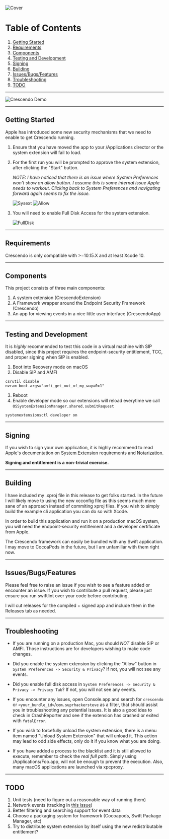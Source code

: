 ![Cover](assets/cover.png)

# Table of Contents

1. [Getting Started](#Getting-Started)
2. [Requirements](#requirements)
3. [Components](#Components)
4. [Testing and Development](#testing-and-development)
5. [Signing](#signing)
6. [Building](#building)
7. [Issues/Bugs/Features](#Issues/Bugs/Features)
8. [Troubleshooting](#Troubleshooting)
9. [TODO](#todo)

---

![Crescendo Demo](assets/demo.png)

---

## Getting Started

Apple has introduced some new security mechanisms that we need to enable to get Crescendo running.

1. Ensure that you have moved the app to your /Applications director or the system extension will fail to load.
2. For the first run you will be prompted to approve the system extension, after clicking the "Start" button.

   _NOTE: I have noticed that there is an issue where System Preferences won't show an allow button. I assume this is some internal issue Apple needs to workout. Clicking back to System Preferences and navigating forward again seems to fix the issue._

   ![Sysext](assets/sysext.png)
   ![Allow](assets/allow.png)

3. You will need to enable Full Disk Access for the system extension.

   ![FullDisk](assets/fulldisk.png)

---

## Requirements

Crescendo is only compatible with >=10.15.X and at least Xcode 10.

---

## Components

This project consists of three main components:

1. A system extension (CrescendoExtension)
2. A Framework wrapper around the Endpoint Security Framework (Crescendo)
3. An app for viewing events in a nice little user interface (CrescendoApp)

---

## Testing and Development

It is _highly_ recommended to test this code in a virtual machine with SIP disabled, since this project requires the endpoint-security entitlement, TCC, and proper signing when SIP is enabled.

1. Boot into Recovery mode on macOS
2. Disable SIP and AMFI

```
csrutil disable
nvram boot-args="amfi_get_out_of_my_way=0x1"
```

3. Reboot
4. Enable developer mode so our extensions will reload everytime we call `OSSystemExtensionManager.shared.submitRequest`

```
systemextensionsctl developer on
```

---

## Signing

If you wish to sign your own application, it is highly recommend to read Apple's documentation on [System Extension](https://developer.apple.com/documentation/systemextensions) requirements and [Notarization](https://developer.apple.com/documentation/xcode/notarizing_macos_software_before_distribution).

**Signing and entitlement is a non-trivial exercise.**

---

## Building

I have included my .xproj file in this release to get folks started. In the future I will likely move to using the new xcconfig file as this seems much more sane of an approach instead of commiting xproj files. If you wish to simply build the example cli application you can do so with Xcode.

In order to build this application and run it on a production macOS system, you will need the endpoint-security entitlement and a developer certificate from Apple.

The Crescendo framework can easily be bundled with any Swift application. I may move to CocoaPods in the future, but I am unfamiliar with them right now.

---

## Issues/Bugs/Features

Please feel free to raise an issue if you wish to see a feature added or encounter an issue. If you wish to contribute a pull request, please just ensure you run swiftlint over your code before contributing.

I will cut releases for the compiled + signed app and include them in the Releases tab as needed.

---

## Troubleshooting

- If you are running on a production Mac, you should _NOT_ disable SIP or AMFI. Those instructions are for developers wishing to make code changes.

- Did you enable the system extension by clicking the "Allow" button in `System Preferences -> Security & Privacy`? If not, you will not see any events.

- Did you enable full disk access in `System Preferences -> Security & Privacy -> Privacy Tab`? If not, you will not see any events.

* If you encounter any issues, open Console.app and search for `crescendo` or `<your_bundle_id>`/`com.suprhackersteve` as a filter, that should assist you in troubleshooting any potential issues. It is also a good idea to check in CrashReporter and see if the extension has crashed or exited with `fatalError`.

* If you wish to forcefully unload the system extension, there is a menu item named "Unload System Extension" that will unload it. This action may lead to odd side effects, only do it if you know what you are doing.

* If you have added a process to the blacklist and it is still allowed to execute, remember to check the _real full path_. Simply using /Applications/Foo.app, will not be enough to prevent the execution. Also, many macOS applications are launched via xpcproxy.

---

## TODO

1. Unit tests (need to figure out a reasonable way of running them)
2. Network events (tracking in [this issue](https://github.com/SuprHackerSteve/Crescendo/issues/1))
3. Better filtering and searching support for event data
4. Choose a packaging system for framework (Cocoapods, Swift Package Manager, etc)
5. Try to distribute system extension by itself using the new redistributable entitlement?
